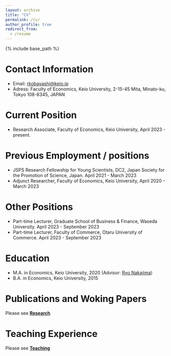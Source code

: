 ```yaml
---
layout: archive
title: "CV"
permalink: /cv/
author_profile: true
redirect_from:
  - /resume
---
```


{% include base_path %}

Contact Information
======
* Email: rkobayashi@keio.jp
* Adress: Faculty of Economics, Keio University, 2-15-45 Mita, Minato-ku, Tokyo 108-8345, JAPAN

Current Position
======
* Research Associate, Faculty of Economics, Keio University, April 2023 - present.


Previous Employment / positions
======
* JSPS Research Fellowship for Young Scientists, DC2, Japan Society for the Promotion of Science, Japan. April 2021 - March 2023
* Adjunct Researcher, Faculty of Economics, Keio University, April 2020 - March 2023

Other Positions
=====
* Part-time Lecturer, Graduate School of Business & Finance, Waseda University. April 2023 - September 2023
* Part-time Lecturer, Faculty of Commerce, Otaru University of Commerce. April 2023 - September 2023

Education
======
* M.A. in Economics, Keio University, 2020 (Advisor: [Ryo Nakajima](https://web.econ.keio.ac.jp/staff/nakajima/RYO_NAKAJIMA_Official_Site,_Main.html))
* B.A. in Economics, Keio University, 2015

Publications and Woking Papers
======
Please see **[Research](https://ryukius.github.io/publications/)**


Teaching Experience
======
Please see **[Teaching](https://ryukius.github.io/teaching/)**